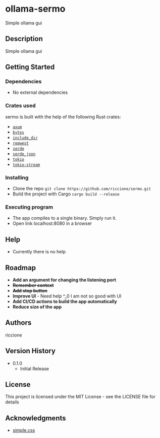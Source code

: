# ollama-sermo

Simple ollama gui

## Description

Simple ollama gui

## Getting Started

### Dependencies

* No external dependencies

### Crates used

sermo is built with the help of the following Rust crates:

- [`axum`](https://crates.io/crates/axum)
- [`bytes`](https://crates.io/crates/bytes)
- [`include_dir`](https://crates.io/crates/include_dir)
- [`reqwest`](https://crates.io/crates/reqwest)
- [`serde`](https://crates.io/crates/serde)
- [`serde_json`](https://crates.io/crates/serde_json)
- [`tokio`](https://crates.io/crates/tokio)
- [`tokio-stream`](https://crates.io/crates/tokio-stream)

### Installing

* Clone the repo `git clone https://github.com/riccione/sermo.git`
* Build the project with Cargo `cargo build --release`

### Executing program

* The app compiles to a single binary. Simply run it.
* Open link localhost:8080 in a browser

## Help

* Currently there is no help

## Roadmap

- **Add an argument for changing the listening port**
- ~~**Remember context**~~
- ~~**Add stop button**~~
- **Improve UI** - Need help ^_0 I am not so good with UI
- **Add CI/CD actions to build the app automatically**
- **Reduce size of the app**

## Authors

riccione

## Version History

* 0.1.0
    * Initial Release

## License

This project is licensed under the MIT License - see the LICENSE file for details

## Acknowledgments

* [simple.css](https://github.com/kevquirk/simple.css)
